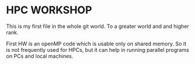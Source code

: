 # HPC WORKSHOP 

This is my first file in the whole git world. To a greater world and and higher rank.

First HW is an openMP code which is usable only on shared memory. So it is not frequently 
used for HPCs, but it can help in running parallel programs on PCs and local machines. 